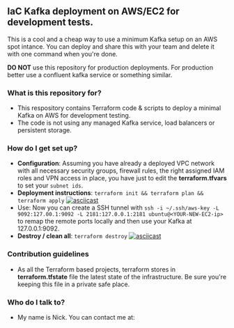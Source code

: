 ## IaC Kafka deployment on AWS/EC2 for development tests. 
This is a cool and a cheap way to use a minimum Kafka setup on an AWS spot intance. You can deploy and share this with your team and delete it with one command when you're done.

**DO NOT** use this repository for production deployments. For production better use a confluent kafka service or something similar.
### What is this repository for?

* This respository contains Terraform code & scripts to deploy a minimal Kafka on AWS for development testing.
* The code is not using any managed Kafka service, load balancers or persistent storage.

### How do I get set up?

* **Configuration**: Assuming you have already a deployed VPC network with all necessary security groups, firewall rules, the right assigned IAM roles and VPN access in place, you have just to edit the **terraform.tfvars** to set your ```subnet ids```.
* **Deployment instructions**: ```terraform init && terraform plan && terraform apply```
[![asciicast](https://asciinema.org/a/FT26sm1HasdVGJAnwRVdvdVat.png)](https://asciinema.org/a/FT26sm1HasdVGJAnwRVdvdVat)
* Use: Now you can create a SSH tunnel with ```ssh -i ~/.ssh/aws-key -L 9092:127.00.1:9092 -L 2181:127.0.0.1:2181 ubuntu@<YOUR-NEW-EC2-ip>``` to remap the remote ports locally and then use your Kafka at 127.0.0.1:9092.
* **Destroy / clean all**: 
  ```terraform destroy```
[![asciicast](https://asciinema.org/a/qfI7tGlamMVewwriyU2Xq4PAj.png)](https://asciinema.org/a/qfI7tGlamMVewwriyU2Xq4PAj)

### Contribution guidelines

* As all the Terraform based projects, terraform stores in **terraform.tfstate** file the latest state of the infrastructure. Be sure you're keeping this file in a private safe place.

### Who do I talk to?

* My name is Nick. You can contact me at: 
